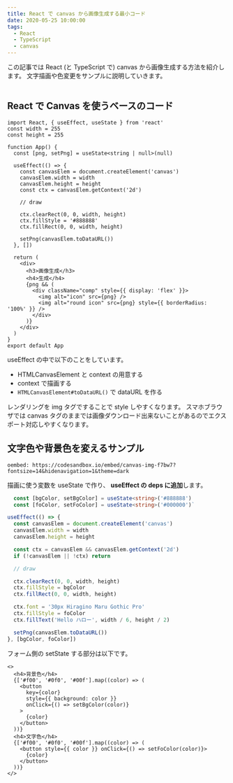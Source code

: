```yaml
---
title: React で canvas から画像生成する最小コード
date: 2020-05-25 10:00:00
tags:
  - React
  - TypeScript
  - canvas
---
```


この記事では React (と TypeScript で) canvas から画像生成する方法を紹介します。
文字描画や色変更をサンプルに説明していきます。

```toc

```

## React で Canvas を使うベースのコード

```tsx
import React, { useEffect, useState } from 'react'
const width = 255
const height = 255

function App() {
  const [png, setPng] = useState<string | null>(null)

  useEffect(() => {
    const canvasElem = document.createElement('canvas')
    canvasElem.width = width
    canvasElem.height = height
    const ctx = canvasElem.getContext('2d')

    // draw

    ctx.clearRect(0, 0, width, height)
    ctx.fillStyle = '#888888'
    ctx.fillRect(0, 0, width, height)

    setPng(canvasElem.toDataURL())
  }, [])

  return (
    <div>
      <h3>画像生成</h3>
      <h4>生成</h4>
      {png && (
        <div className="comp" style={{ display: 'flex' }}>
          <img alt="icon" src={png} />
          <img alt="round icon" src={png} style={{ borderRadius: '100%' }} />
        </div>
      )}
    </div>
  )
}
export default App
```

useEffect の中で以下のことをしています。

- HTMLCanvasElement と context の用意する
- context で描画する
- `HTMLCanvasElement#toDataURL()` で dataURL を作る

レンダリングを img タグですることで style しやすくなります。
スマホブラウザでは canvas タグのままでは画像ダウンロード出来ないことがあるのでエクスポート対応しやすくなります。

## 文字色や背景色を変えるサンプル

`oembed: https://codesandbox.io/embed/canvas-img-f7bw7?fontsize=14&hidenavigation=1&theme=dark`

描画に使う変数を useState で作り、 **useEffect の deps に追加**します。

```ts
  const [bgColor, setBgColor] = useState<string>('#888888')
  const [foColor, setFoColor] = useState<string>('#000000')`
```

```ts
useEffect(() => {
  const canvasElem = document.createElement('canvas')
  canvasElem.width = width
  canvasElem.height = height

  const ctx = canvasElem && canvasElem.getContext('2d')
  if (!canvasElem || !ctx) return

  // draw

  ctx.clearRect(0, 0, width, height)
  ctx.fillStyle = bgColor
  ctx.fillRect(0, 0, width, height)

  ctx.font = '30px Hiragino Maru Gothic Pro'
  ctx.fillStyle = foColor
  ctx.fillText('Hello ハロー', width / 6, height / 2)

  setPng(canvasElem.toDataURL())
}, [bgColor, foColor])
```

フォーム側の setState する部分は以下です。

```tsx
<>
  <h4>背景色</h4>
  {['#f00', '#0f0', '#00f'].map((color) => (
    <button
      key={color}
      style={{ background: color }}
      onClick={() => setBgColor(color)}
    >
      {color}
    </button>
  ))}
  <h4>文字色</h4>
  {['#f00', '#0f0', '#00f'].map((color) => (
    <button style={{ color }} onClick={() => setFoColor(color)}>
      {color}
    </button>
  ))}
</>
```
